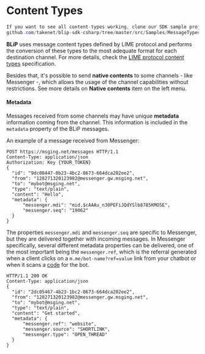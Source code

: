# Content Types

```csharp
If you want to see all content-types working, clone our SDK sample project:
github.com/takenet/blip-sdk-csharp/tree/master/src/Samples/MessageTypes
```

**BLiP** uses message content types defined by LIME protocol and performs the conversion of these types to the most adequate format for each destination channel. For more details, check the [LIME protocol content types](http://limeprotocol.org/content-types.html) specification.

Besides that, it's possible to send **native contents** to some channels - like Messenger -, which allows the usage of the channel capabilities without restrictions. See more details on **Native contents** item on the left menu.

#### Metadata

Messages received from some channels may have unique **metadata** information coming from the channel. This information is included in the `metadata` property of the BLiP messages.

An example of a message received from Messenger:

```http
POST https://msging.net/messages HTTP/1.1
Content-Type: application/json
Authorization: Key {YOUR_TOKEN}
{
  "id": "9dc08447-8b23-4bc2-8673-664dca202ee2",
  "from": "128271320123982@messenger.gw.msging.net",
  "to": "mybot@msging.net",
  "type": "text/plain",
  "content": "Hello",
  "metadata": {
      "messenger.mdi": "mid.$cAAAu_n30PEFiJQdYSlb8785KMO5E",
      "messenger.seq": "19062"
  }
}
```

The properties `messenger.mdi` and `messenger.seq` are specific to Messenger, but they are delivered together with incoming messages. In Messenger specifically, several different metadata properties can be delivered, one of the most important being the `messenger.ref`, which is the referral generated when a client clicks on a `m.me/bot-name?ref=value` link from your chatbot or when it scans a [code](https://developers.facebook.com/docs/messenger-platform/messenger-code) for the bot.

```http
HTTP/1.1 200 OK
Content-Type: application/json
{
  "id": "2dc05467-4b23-1bc2-8673-664dca202ee2",
  "from": "128271320123982@messenger.gw.msging.net",
  "to": "mybot@msging.net",
  "type": "text/plain",
  "content": "Get started",
  "metadata": {
      "messenger.ref": "website",
      "messenger.source": "SHORTLINK",
      "messenger.type": "OPEN_THREAD"
  }
}
```

